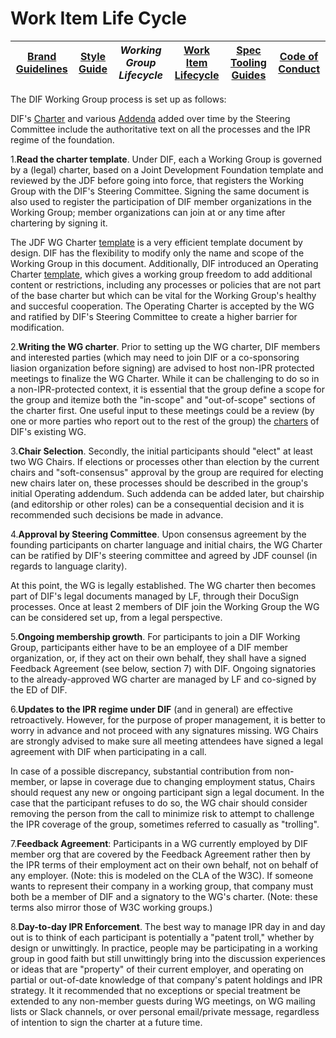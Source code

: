 # Work Item Life Cycle

|[Brand Guidelines](brand-guidelines.md)|[Style Guide](style-guide.md)|*Working Group Lifecycle*|[Work Item Lifecycle](work-item-lifecycle.md)|[Spec Tooling Guides](spec-tooling-guides.md)|[Code of Conduct](code-of-conduct.md)|
|---|---|---|---|---|---| 
 
The DIF Working Group process is set up as follows: 
 
DIF's [Charter](https://github.com/decentralized-identity/org/blob/master/Org%20documents/Membership%20agreements/DIF%20Project%20Charter%20_4.0.2.pdf) and various [Addenda](https://github.com/decentralized-identity/org/tree/master/Org%20documents/Membership%20agreements) added over time by the Steering Committee include the authoritative text on all the processes and the IPR regime of the foundation. 

1.**Read the charter template**. Under DIF, each a Working Group is governed by a (legal) charter, based on a Joint Development Foundation template and reviewed by the JDF before going into force, that registers the Working Group with the DIF's Steering Committee. Signing the same document is also used to register the participation of DIF member organizations in the Working Group; member organizations can join at or any time after chartering by signing it. 

The JDF WG Charter [template](https://docs.google.com/document/d/1aT-05-yheMpaj3oEhFgI2Cl6n1lU50fn5tytanY5T7s/edit?usp=sharing) is a very efficient template document by design. DIF has the flexibility to modify only the name and scope of the Working Group in this document.
Additionally, DIF introduced an Operating Charter [template](https://docs.google.com/document/d/1aLjawYuju-uIz5Lfu0OdpATky6q6Gc44uF-NLitYYu0/edit?usp=sharing), which gives a working group freedom to add additional content or restrictions, including any processes or policies that are not part of the base charter but which can be vital for the Working Group's healthy and succesful cooperation. The Operating Charter is accepted by the WG and ratified by DIF's Steering Committee to create a higher barrier for modification. 
 
2.**Writing the WG charter**. 
Prior to setting up the WG charter, DIF members and interested parties (which may need to join DIF or a co-sponsoring liasion organization before signing) are advised to host non-IPR protected meetings to finalize the WG Charter. While it can be challenging to do so in a non-IPR-protected context, it is essential that the group define a scope for the group and itemize both the "in-scope" and "out-of-scope" sections of the charter first. One useful input to these meetings could be a review (by one or more parties who report out to the rest of the group) the [charters](https://github.com/decentralized-identity/org/tree/master/Org%20documents/WG%20documents) of DIF's existing WG.

3.**Chair Selection**. Secondly, the initial participants should "elect" at least two WG Chairs. If  elections or processes other than election by the current chairs and "soft-consensus" approval by the group are required for electing new chairs later on, these processes should be described in the group's initial Operating addendum. Such addenda can be added later, but chairship (and editorship or other roles) can be a consequential decision and it is recommended such decisions be made in advance.    

4.**Approval by Steering Committee**. Upon consensus agreement by the founding participants on charter language and initial chairs, the WG Charter can be ratified by DIF's steering committee and agreed by JDF counsel (in regards to language clarity). 

At this point, the WG is legally established. The WG charter then becomes part of DIF's legal documents managed by LF, through their DocuSign processes. Once at least 2 members of DIF join the Working Group the WG can be considered set up, from a legal perspective.   

5.**Ongoing membership growth**. For participants to join a DIF Working Group, participants either have to be an employee of a DIF member organization, or, if they act on their own behalf, they shall have a signed Feedback Agreement (see below, section 7) with DIF. Ongoing signatories to the already-approved WG charter are managed by LF and co-signed by the ED of DIF. 

6.**Updates to the IPR regime under DIF** (and in general) are effective retroactively. However, for the purpose of proper management, it is better to worry in advance and not proceed with any signatures missing. WG Chairs are strongly advised to make sure all meeting attendees have signed a legal agreement with DIF when participating in a call. 

In case of a possible discrepancy, substantial contribution from non-member, or lapse in coverage due to changing employment status, Chairs should request any new or ongoing participant sign a legal document. In the case that the participant refuses to do so, the WG chair should consider removing the person from the call to minimize risk to attempt to challenge the IPR coverage of the group, sometimes referred to casually as "trolling". 

7.**Feedback Agreement**: Participants in a WG currently employed by DIF member org that are covered by the Feedback Agreement rather then by the IPR terms of their employment act on their own behalf, not on behalf of any employer. (Note: this is modeled on the CLA of the W3C). If someone wants to represent their company in a working group, that company must both be a member of DIF and a signatory to the WG's charter. (Note: these terms also mirror those of W3C working groups.) 

8.**Day-to-day IPR Enforcement**. The best way to manage IPR day in and day out is to think of each participant is potentially a "patent troll," whether by design or unwittingly. In practice, people may be participating in a working group in good faith but still unwittingly bring into the discussion experiences or ideas that are "property" of their current employer, and operating on partial or out-of-date knowledge of that company's patent holdings and IPR strategy. It it recommended that no exceptions or special treatment be extended to any non-member guests during WG meetings, on WG mailing lists or Slack channels, or over personal email/private message, regardless of intention to sign the charter at a future time.